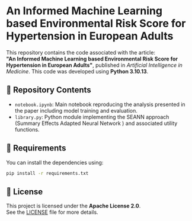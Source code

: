 # An Informed Machine Learning based Environmental Risk Score for Hypertension in European Adults
This repository contains the code associated with the article:  
**"An Informed Machine Learning based Environmental Risk Score for Hypertension in European Adults"**, published in *Artificial Intelligence in Medicine*. This code was developed using **Python 3.10.13**.

## 📁 Repository Contents

- `notebook.ipynb`: Main notebook reproducing the analysis presented in the paper including model training and evaluation.
- `library.py`: Python module implementing the SEANN approach (Summary Effects Adapted Neural Network ) and associated utility functions.

## 🔧 Requirements

You can install the dependencies using:

```bash
pip install -r requirements.txt
```

## 📝 License

This project is licensed under the **Apache License 2.0**.  
See the [LICENSE](./LICENSE) file for more details.
